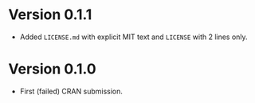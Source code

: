 # Version 0.1.1

* Added `LICENSE.md` with explicit MIT text and `LICENSE` with 2 lines only.

# Version 0.1.0

* First (failed) CRAN submission.
